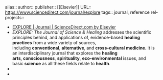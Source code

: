 alias::
author::
publisher:: [[Elsevier]]
URL:: https://www.sciencedirect.com/journal/explore
tags:: journal, reference
rel-projects::

- [EXPLORE | Journal | ScienceDirect.com by Elsevier](https://www.sciencedirect.com/journal/explore)
- *EXPLORE: The Journal of Science & Healing* addresses the scientific principles behind, and applications of, evidence-based **healing practices** from a wide variety of sources, including **conventional**, **alternative**, and **cross-cultural medicine**. It is an interdisciplinary journal that explores the **healing arts**, **consciousness**, **spirituality**, **eco-environmental** issues, and basic **science** as all these fields relate to **health**.
-
-
